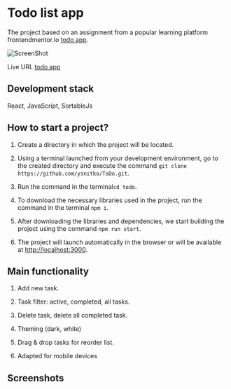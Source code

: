 # Todo list app

The project based on an assignment from a popular learning platform frontendmentor.io [todo app](https://www.frontendmentor.io/challenges/todo-app-Su1_KokOW/hub).

![ScreenShot](https://raw.github.com/ysnitko/ToDo/main/todo/src/assets/images/todoapp.png)

Live URL [todo app](https://todo-list-app-created.netlify.app/)

## Development stack

React, JavaScript, SortableJs

## How to start a project?

1. Create a directory in which the project will be located.

2. Using a terminal launched from your development environment, go to the created directory and execute the command `git clone https://github.com/ysnitko/ToDo.git`.

3. Run the command in the terminal`cd todo`.

4. To download the necessary libraries used in the project, run the command in the terminal `npm i`.

5. After downloading the libraries and dependencies, we start building the project using the command `npm run start`.

6. The project will launch automatically in the browser or will be available at [http://localhost:3000](http://localhost:3000).

## Main functionality

1. Add new task.

2. Task filter: active, completed, all tasks.

3. Delete task, delete all completed task.

4. Theming (dark, white)

5. Drag & drop tasks for reorder list.

6. Adapted for mobile devices

## Screenshots
